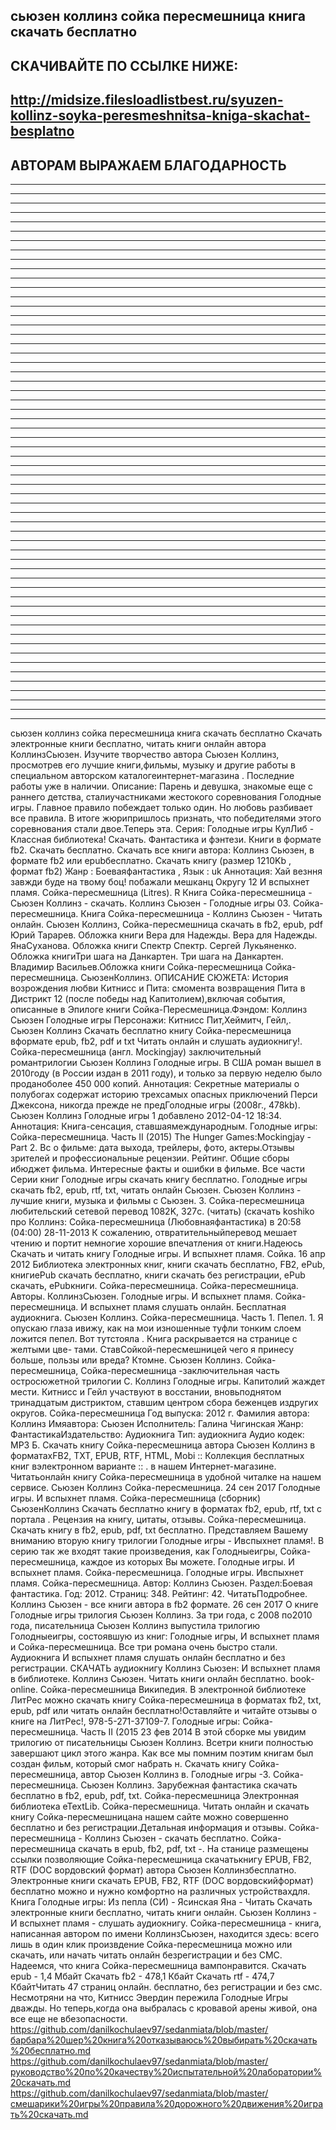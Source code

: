 сьюзен коллинз сойка пересмешница книга скачать бесплатно
--------------------------------------------------
СКАЧИВАЙТЕ ПО ССЫЛКЕ НИЖЕ:
--------------------------------------------------
http://midsize.filesloadlistbest.ru/syuzen-kollinz-soyka-peresmeshnitsa-kniga-skachat-besplatno
--------------------------------------------------
АВТОРАМ ВЫРАЖАЕМ БЛАГОДАРНОСТЬ
--------------------------------------------------
--------------------------------------------------
--------------------------------------------------
--------------------------------------------------
--------------------------------------------------
--------------------------------------------------
--------------------------------------------------
--------------------------------------------------
--------------------------------------------------
--------------------------------------------------
--------------------------------------------------
--------------------------------------------------
--------------------------------------------------
--------------------------------------------------
--------------------------------------------------
--------------------------------------------------
--------------------------------------------------
--------------------------------------------------
--------------------------------------------------
--------------------------------------------------
--------------------------------------------------
--------------------------------------------------
--------------------------------------------------
--------------------------------------------------
--------------------------------------------------
--------------------------------------------------
--------------------------------------------------
--------------------------------------------------
--------------------------------------------------
--------------------------------------------------
--------------------------------------------------
--------------------------------------------------
--------------------------------------------------
--------------------------------------------------
--------------------------------------------------
--------------------------------------------------
--------------------------------------------------
--------------------------------------------------
--------------------------------------------------
--------------------------------------------------
--------------------------------------------------
--------------------------------------------------
--------------------------------------------------
--------------------------------------------------
--------------------------------------------------
--------------------------------------------------
--------------------------------------------------
--------------------------------------------------
--------------------------------------------------
--------------------------------------------------
--------------------------------------------------
--------------------------------------------------
--------------------------------------------------
--------------------------------------------------
--------------------------------------------------
--------------------------------------------------
--------------------------------------------------
--------------------------------------------------
--------------------------------------------------
сьюзен коллинз сойка пересмешница книга скачать бесплатно Скачать электронные книги бесплатно, читать книги онлайн автора КоллинзСьюзен. Изучите творчество автора Сьюзен Коллинз, просмотрев его лучшие книги,фильмы, музыку и другие работы в специальном авторском каталогеинтернет-магазина . Последние работы уже в наличии. Описание: Парень и девушка, знакомые еще с раннего детства, сталиучастниками жестокого соревнования Голодные игры. Главное правило побеждает только один. Но любовь разбивает все правила. В итоге жюрипришлось признать, что победителями этого соревнования стали двое.Теперь эта. Серия: Голодные игры  КулЛиб - Классная библиотека! Скачать. Фантастика и фэнтези. Книги в формате fb2. Скачать бесплатно. Скачать все книги автора: Коллинз Сьюзен, в формате fb2 или epubбесплатно.  Скачать книгу (размер 1210Kb , формат fb2) Жанр : Боеваяфантастика , Язык : uk Аннотация: Хай везння завжди буде на твому боц!  побажали мешканц Округу 12  И вспыхнет пламя. Сойка-пересмешница (Litres). R Книга Сойка-пересмешница - Сьюзен Коллинз - скачать. Коллинз Сьюзен - Голодные игры 03. Сойка-пересмешница. Книга Сойка-пересмешница - Коллинз Сьюзен - Читать онлайн. Сьюзен Коллинз, Сойка-пересмешница  скачать в fb2, epub, pdf
Юрий Тарарев. Обложка книги Вера для Надежды. Вера для Надежды. ЯнаСуханова. Обложка книги Спектр  Спектр. Сергей Лукьяненко. Обложка книгиТри шага на Данкартен. Три шага на Данкартен. Владимир Васильев.Обложка книги Сойка-пересмешница  Сойка-пересмешница. СьюзенКоллинз. ОПИСАНИЕ СЮЖЕТА: История возрождения любви Китнисс и Пита: смомента возвращения Пита в Дистрикт 12 (после победы над Капитолием),включая события, описанные в Эпилоге книги Сойка-Пересмешница.Фэндом: Коллинз Сьюзен Голодные игры Персонажи: Китнисс  Пит,Хеймитч, Гейл,. Сьюзен Коллинз  Скачать бесплатно книгу Сойка-пересмешница вформате epub, fb2, pdf и txt  Читать онлайн и слушать аудиокнигу!. Сойка-пересмешница (англ. Mockingjay)  заключительный романтрилогии Сьюзен Коллинз Голодные игры. В США роман вышел в 2010году (в России издан в 2011 году), и только за первую неделю было проданоболее 450 000 копий. Аннотация: Секретные материалы о полубогах содержат историю трехсамых опасных приключений Перси Джексона, никогда прежде не предГолодные игры (2008г., 478kb). Сьюзен Коллинз  Голодные игры 1 добавлено 2012-04-12 18:34. Аннотация: Книга-сенсация, ставшаямеждународным. Голодные игры: Сойка-пересмешница. Часть II (2015)  The Hunger Games:Mockingjay - Part 2. Вс о фильме: дата выхода, трейлеры, фото, актеры.Отзывы зрителей и профессиональные рецензии. Рейтинг. Общие сборы ибюджет фильма. Интересные факты и ошибки в фильме. Все части Серии книг Голодные игры скачать книгу бесплатно. Голодные игры скачать fb2, epub, rtf, txt, читать онлайн  Сьюзен. Сьюзен Коллинз - лучшие книги, музыка и фильмы с Сьюзен. 3. Сойка-пересмешница любительский сетевой перевод 1082K, 327с. (читать) (скачать  koshiko про Коллинз: Сойка-пересмешница (Любовнаяфантастика) в 20:58 (04:00)  28-11-2013  К сожалению, отвратительныйперевод мешает чтению и портит немногие хорошие впечатления от книги.Надеюсь
Скачать и читать книгу Голодные игры. И вспыхнет пламя. Сойка. 16 апр 2012  Библиотека электронных книг, книги скачать бесплатно, FB2, ePub, книгиePub скачать бесплатно, книги скачать без регистрации, ePub скачать, ePubкниги.  Сойка-пересмешница. Сойка-пересмешница. Авторы. КоллинзСьюзен. Голодные игры. И вспыхнет пламя. Сойка-пересмешница. И вспыхнет пламя слушать онлайн. Бесплатная аудиокнига. Сьюзен Коллинз. Сойка-пересмешница. Часть 1. Пепел. 1. Я опускаю глаза ивижу, как на мои изношенные туфли тонким слоем ложится пепел. Вот тутстояла . Книга раскрывается на странице с желтыми цве- тами.  СтавСойкой-пересмешницей чего я принесу больше, пользы или вреда? Ктомне. Сьюзен Коллинз. Сойка-пересмешница, Сойка-пересмешница -заключительная часть остросюжетной трилогии С. Коллинз Голодные игры. Капитолий жаждет мести. Китнисс и Гейл участвуют в восстании, вновьподнятом тринадцатым дистриктом, ставшим центром сбора беженцев издругих округов. Сойка-пересмешница Год выпуска: 2012 г. Фамилия автора: Коллинз Имяавтора: Сьюзен Исполнитель: Галина Чигинская Жанр: ФантастикаИздательство: Аудиокнига Тип: аудиокнига Аудио кодек: MP3 Б. Скачать книгу Сойка-пересмешница автора Сьюзен Коллинз в форматахFB2, TXT, EPUB, RTF, HTML, Mobi :: Коллекция бесплатных книг вэлектронном варианте :: .  в нашем Интернет-магазине. Читатьонлайн книгу Сойка-пересмешница в удобной читалке на нашем сервисе. Сьюзен Коллинз Сойка-пересмешница. 24 сен 2017  Голодные игры. И вспыхнет пламя. Сойка-пересмешница (сборник) СьюзенКоллинз  Скачать бесплатно книгу в форматах fb2, epub, rtf, txt с портала . Рецензия на книгу, цитаты, отзывы.
Сойка-пересмешница. Скачать книгу в fb2, epub, pdf, txt бесплатно. Представляем Вашему вниманию вторую книгу трилогии Голодные игры - Ивспыхнет пламя!. В серию так же входят такие произведения, как Голодныеигры, Сойка-пересмешница, каждое из которых Вы можете. Голодные игры. И вспыхнет пламя. Сойка-пересмешница. Голодные игры. Ивспыхнет пламя. Сойка-пересмешница. Автор: Коллинз Сьюзен. Раздел:Боевая фантастика. Год: 2012. Страниц: 348. Рейтинг: 42. ЧитатьПодробнее. Коллинз Сьюзен - все книги автора в fb2 формате. 26 сен 2017  О книге Голодные игры трилогия Сьюзен Коллинз. За три года, с 2008 по2010 года, писательница Сьюзен Коллинз выпустила трилогию Голодныеигры, состоявшую из книг: Голодные игры, И вспыхнет пламя и Сойка-пересмешница. Все три романа очень быстро стали. Аудиокнига И вспыхнет пламя слушать онлайн бесплатно и без регистрации. СКАЧАТЬ аудиокнигу Коллинз Сьюзен: И вспыхнет пламя в библиотеке. Коллинз Сьюзен. Читать книги онлайн бесплатно. book-online. Сойка-пересмешница  Википедия. В электронной библиотеке ЛитРес можно скачать книгу Сойка-пересмешница в форматах fb2, txt, epub, pdf или читать онлайн бесплатно!Оставляйте и читайте отзывы о книге на ЛитРес!, 978-5-271-37109-7. Голодные игры: Сойка-пересмешница. Часть II (2015
23 фев 2014  В этой сборке мы увидим трилогию от писательницы Сьюзен Коллинз. Всетри книги полностью завершают цикл этого жанра. Как все мы помним поэтим книгам был создан фильм, который смог набрать н. Скачать книгу Сойка-пересмешница, автор Сьюзен Коллинз в. Голодные игры -3. Сойка-пересмешница. Сьюзен Коллинз. Зарубежная фантастика  скачать бесплатно в fb2, epub, pdf, txt. Сойка-пересмешница  Электронная библиотека eTextLib. Сойка-пересмешница. Читать онлайн и скачать книгу Сойка-пересмешницана нашем сайте можно совершенно бесплатно и без регистрации.Детальная информация и отзывы. Сойка-пересмешница - Коллинз Сьюзен - скачать бесплатно. Сойка-пересмешница скачать в epub, fb2, pdf, txt -. На станице размещены ссылки позволяющие Сойка-пересмешница скачатькнигу EPUB, FB2, RTF (DOC  вордовский формат) автора Сьюзен Коллинзбесплатно. Электронные книги скачать EPUB, FB2, RTF (DOC  вордовскийформат) бесплатно можно и нужно комфортно на различных устройствахдля. Книга Голодные игры: Из пепла (СИ) - Ясинская Яна - Читать
Скачать электронные книги бесплатно, читать книги онлайн. Сьюзен Коллинз - И вспыхнет пламя - слушать аудиокнигу. Сойка-пересмешница - книга, написанная автором по имени КоллинзСьюзен, находится здесь: всего лишь в один клик произвдение Сойка-пересмешница можно или скачать, или начать читать онлайн безрегистрации и без СМС. Надеемся, что книга Сойка-пересмешница вампонравится. Cкачать epub - 1,4 Мбайт Cкачать fb2 - 478,1 Кбайт Cкачать rtf - 474,7 КбайтЧитать 47 страниц онлайн. бесплатно, без регистрации и без смс. Несмотряни на что, Китнисс Эвердин пережила Голодные Игры дважды. Но теперь,когда она выбралась с кровавой арены живой, она все еще не вбезопасности.
https://github.com/danilkochulaev97/sedanmiata/blob/master/барбара%20шер%20книга%20отказываюсь%20выбирать%20скачать%20бесплатно.md
https://github.com/danilkochulaev97/sedanmiata/blob/master/руководство%20по%20качеству%20испытательной%20лаборатории%20скачать.md
https://github.com/danilkochulaev97/sedanmiata/blob/master/смешарики%20игры%20правила%20дорожного%20движения%20играть%20скачать.md